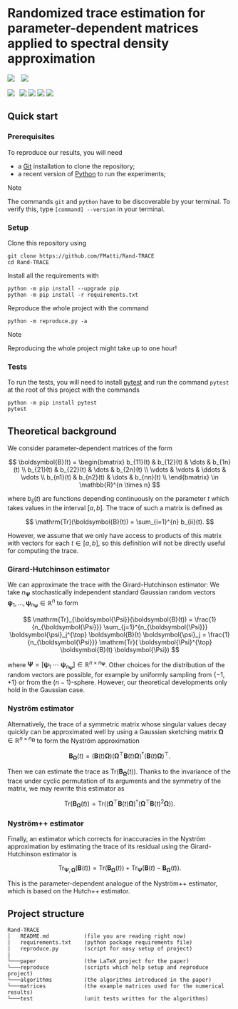 # Randomized trace estimation for parameter-dependent matrices applied to spectral density approximation

![](https://img.shields.io/badge/-Compatibility-gray?style=flat-square) &ensp;
![](https://img.shields.io/badge/Python_3.8+-white?style=flat-square&logo=python&color=white&logoColor=white&labelColor=gray)

![](https://img.shields.io/badge/-Dependencies-gray?style=flat-square)&ensp;
![](https://img.shields.io/badge/NumPy-white?style=flat-square&logo=numpy&color=white&logoColor=white&labelColor=gray)
![](https://img.shields.io/badge/SciPy-white?style=flat-square&logo=scipy&color=white&logoColor=white&labelColor=gray)
![](https://img.shields.io/badge/Matplotlib-white?style=flat-square&logo=python&color=white&logoColor=white&labelColor=gray)
![](https://img.shields.io/badge/PyTorch-white?style=flat-square&logo=pytorch&color=white&logoColor=white&labelColor=gray)

## Quick start

### Prerequisites

To reproduce our results, you will need

- a [Git](https://git-scm.com/downloads) installation to clone the repository;
- a recent version of [Python](https://www.python.org/downloads) to run the experiments;

> [!NOTE]
> The commands `git` and `python` have to be discoverable by your terminal. To verify this, type `[command] --version` in your terminal.

### Setup

Clone this repository using
```[shell]
git clone https://github.com/FMatti/Rand-TRACE
cd Rand-TRACE
```

Install all the requirements with
```[shell]
python -m pip install --upgrade pip
python -m pip install -r requirements.txt
```

Reproduce the whole project with the command
```[shell]
python -m reproduce.py -a
```
> [!NOTE]
> Reproducing the whole project might take up to one hour!

### Tests

To run the tests, you will need to install [pytest](https://docs.pytest.org/en/stable/) and run the command `pytest` at the root of this project with the commands

```[shell]
python -m pip install pytest
pytest
```

## Theoretical background


We consider parameter-dependent matrices of the form

$$
    \boldsymbol{B}(t) = \begin{bmatrix}
        b_{11}(t) & b_{12}(t) & \dots & b_{1n}(t) \\
        b_{21}(t) & b_{22}(t) & \dots & b_{2n}(t) \\
        \vdots & \vdots & \ddots & \vdots \\
        b_{n1}(t) & b_{n2}(t) & \dots & b_{nn}(t) \\
    \end{bmatrix} \in \mathbb{R}^{n \times n}
$$

where $b_{ij}(t)$ are functions depending continuously on the parameter $t$ which takes values in the interval $[a,b]$. The trace of such a matrix is defined as

$$
    \mathrm{Tr}(\boldsymbol{B}(t)) = \sum_{i=1}^{n} b_{ii}(t).
$$

However, we assume that we only have access to products of this matrix with vectors for each $t \in [a, b]$, so this definition will not be directly useful for computing the trace.

### Girard-Hutchinson estimator

We can approximate the trace with the Girard-Hutchinson estimator: We take $n_{\boldsymbol{\Psi}}$ stochastically independent standard Gaussian random vectors $\boldsymbol{\psi}_1,\dots, \boldsymbol{\psi}_{n_{\boldsymbol{\Psi}}} \in \mathbb{R}^{n}$ to form

$$
    \mathrm{Tr}_{\boldsymbol{\Psi}}(\boldsymbol{B}(t))
    = \frac{1}{n_{\boldsymbol{\Psi}}} \sum_{j=1}^{n_{\boldsymbol{\Psi}}} \boldsymbol{\psi}_j^{\top} \boldsymbol{B}(t) \boldsymbol{\psi}_j
    = \frac{1}{n_{\boldsymbol{\Psi}}} \mathrm{Tr}( \boldsymbol{\Psi}^{\top} \boldsymbol{B}(t) \boldsymbol{\Psi})
$$

where $\boldsymbol{\Psi} = [\boldsymbol{\psi}_1 ~ \cdots ~ \boldsymbol{\psi}_{n_{\boldsymbol{\Psi}}}] \in \mathbb{R}^{n \times n_{\boldsymbol{\Psi}}}$. Other choices for the distribution of the random vectors are possible, for example by uniformly sampling from $\{-1, +1\}$ or from the $(n-1)$-sphere. However, our theoretical developments only hold in the Gaussian case.

### Nyström estimator

Alternatively, the trace of a symmetric matrix whose singular values decay quickly can be approximated well by using a Gaussian sketching matrix $\boldsymbol{\Omega} \in \mathbb{R}^{n \times n_{\boldsymbol{\Omega}}}$ to form the Nyström approximation

$$
    \boldsymbol{B}_{\boldsymbol{\Omega}}(t) = (\boldsymbol{B}(t) \boldsymbol{\Omega}) (\boldsymbol{\Omega}^{\top} \boldsymbol{B}(t) \boldsymbol{\Omega})^{\dagger} (\boldsymbol{B}(t) \boldsymbol{\Omega})^{\top}.
$$

Then we can estimate the trace as $\mathrm{Tr}(\boldsymbol{B}_{\boldsymbol{\Omega}}(t))$. Thanks to the invariance of the trace under cyclic permutation of its arguments and the symmetry of the matrix, we may rewrite this estimator as

$$
    \mathrm{Tr}(\boldsymbol{B}_{\boldsymbol{\Omega}}(t)) = \mathrm{Tr}( (\boldsymbol{\Omega}^{\top} \boldsymbol{B}(t) \boldsymbol{\Omega})^{\dagger} ( \boldsymbol{\Omega}^{\top} \boldsymbol{B}(t)^2 \boldsymbol{\Omega})).
$$

### Nyström++ estimator

Finally, an estimator which corrects for inaccuracies in the Nyström approximation by estimating the trace of its residual using the Girard-Hutchinson estimator is

$$
    \mathrm{Tr}_{\boldsymbol{\Psi}, \boldsymbol{\Omega}}(\boldsymbol{B}(t)) = \mathrm{Tr}(\boldsymbol{B}_{\boldsymbol{\Omega}}(t)) + \mathrm{Tr}_{\boldsymbol{\Psi}}(\boldsymbol{B}(t) - \boldsymbol{B}_{\boldsymbol{\Omega}}(t)).
$$

This is the parameter-dependent analogue of the Nyström++ estimator, which is based on the Hutch++ estimator.

## Project structure

```
Rand-TRACE
│   README.md           (file you are reading right now)
|   requirements.txt    (python package requirements file)
|   reproduce.py        (script for easy setup of project)
|
└───paper               (the LaTeX project for the paper)
└───reproduce           (scripts which help setup and reproduce project)
└───algorithms          (the algorithms introduced in the paper)
└───matrices            (the example matrices used for the numerical results)
└───test                (unit tests written for the algorithms)
```
